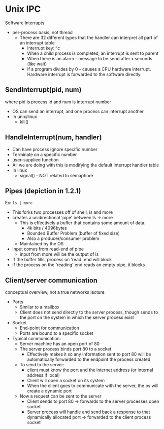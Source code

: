 # Unix IPC

Software Interrupts

- per-process basis, not thread
  - There are 32 different types that the handler can interpret all part of an interrupt table
    - Interrupt key: ^c
    - When a child process is completed, an interrupt is sent to parent
    - When there is an alarm - message to be send after x seconds (like wait)
    - If a program divides by 0 - causes a CPU hardware interrupt. Hardware interrupt is forwarded to the software directly

## SendInterrupt(pid, num)

where pid is process id and num is interrupt number

- OS can send an interrupt, and one process can interrupt another
- In unix/linux
  - kill()

## HandleInterrupt(num, handler)

- Can have process ignore specific number
- Terminate on a specific number
- user-supplied function
- All we are doing with this is modifying the default interrupt handler table
- In linux
  - signal() - NOT related to semaphore

## Pipes (depiction in 1.2.1)

Ex: `ls | more`

- This forks two processes off of shell, ls and more
- creates a unidirectional 'pipe' between ls -> more
  - This is effectively a buffer that contains some amount of data.
    - 4k bits / 4096bytes
    - Bounded Buffer Problem (buffer of fixed size)
    - Also a producer/consumer problem
  - Maintained by the OS
- input comes from read-end of pipe
  - input from more will be the output of ls
- If the buffer fills, process on 'read' end will block
- if the process on the 'reading' end reads an empty pipe, it blocks

## Client/server communication

conceptual overview, not a true networks lecture

- Ports
  - Similar to a mailbox
  - Client does not send directly to the server process, though sends to the port on the system in which the server process exist
- Socket
  - End-point for communication
  - Ports are bound to a specific socket
- Typical communication:
  - Server machine has an open port of 80
  - The server process binds port 80 to a socket
    - Effectively makes it so any information sent to port 80 will be automatically forwarded to the endpoint the process created
  - To send to the server:
    - client must know the port and the internet address (or internal address if local)
    - Client will open a socket on its system
    - When the client goes to communicate with the server, the os will create a dynamic port
  - Now a request can be sent to the server
    - Client sends to port 80 -> forwards to the server processes open socket
    - Server process will handle and send back a response to that dynamically allocated port -> forwarded to the client process socket
